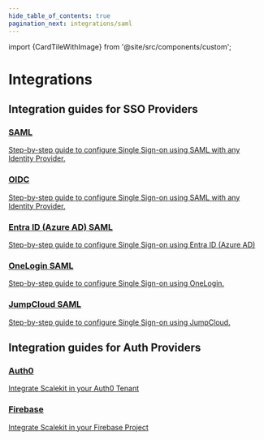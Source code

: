 ```yaml
---
hide_table_of_contents: true
pagination_next: integrations/saml
---
```

import {CardTileWithImage} from '@site/src/components/custom';

# Integrations

## Integration guides for SSO Providers
<section class="row">

<article class="col col--4 margin-bottom--lg"><a class="card padding--lg cardContainer" href="/integrations/saml"><h3 title="SAML">SAML</h3><p class="cardDescription_node_modules-@docusaurus-theme-classic-lib-theme-DocCard-styles-module" title="Step-by-step guide to configure Single Sign-on using SAML with any Identity Provider.">Step-by-step guide to configure Single Sign-on using SAML with any Identity Provider.</p></a></article>

<article class="col col--4 margin-bottom--lg"><a class="card padding--lg cardContainer" href="/integrations/oidc"><h3 title="OIDC">OIDC</h3><p title="Step-by-step guide to configure Single Sign-on using OIDC with any Identity Provider.">Step-by-step guide to configure Single Sign-on using SAML with any Identity Provider.</p></a></article>

<article class="col col--4 margin-bottom--lg"><a class="card padding--lg cardContainer" href="/integrations/azure-ad-saml"><h3 title="Entra ID (Azure AD) SAML">Entra ID (Azure AD) SAML</h3><p class="cardDescription_node_modules-@docusaurus-theme-classic-lib-theme-DocCard-styles-module" title="Step-by-step guide to configure Single Sign-on using SAML with any Identity Provider.">Step-by-step guide to configure Single Sign-on using Entra ID (Azure AD)</p></a></article>

<CardTileWithImage imageSrc="https://cdn.scalekit.com/v1/assets/okta-icon-logo-sE6hM2T8.svg"
title="Okta"
description="Step-by-step guide to configure Single Sign-on using Okta"
url="/integrations/okta-saml"></CardTileWithImage>

<article class="col col--4 margin-bottom--lg"><a class="card padding--lg cardContainer" href="/integrations/onelogin-saml"><h3 title="OneLogin SAML">OneLogin SAML</h3><p class="cardDescription_node_modules-@docusaurus-theme-classic-lib-theme-DocCard-styles-module" title="Step-by-step guide to configure Single Sign-on using OneLogin">Step-by-step guide to configure Single Sign-on using OneLogin.</p></a></article>

<article class="col col--4 margin-bottom--lg"><a class="card padding--lg cardContainer" href="/integrations/jumpcloud-saml"><h3 title="JumpCloud SMAL">JumpCloud SAML</h3><p title="Step-by-step guide to configure Single Sign-on using JumpCloud">Step-by-step guide to configure Single Sign-on using JumpCloud.</p></a></article>
</section>

## Integration guides for Auth Providers
<section class="row">

<article class="col col--4 margin-bottom--lg"><a class="card padding--lg cardContainer" href="/integrations/auth0"><h3 title="Auth0">Auth0</h3><p class="cardDescription_node_modules-@docusaurus-theme-classic-lib-theme-DocCard-styles-module" title="Integrate Scalekit in your Auth0 Tenant">Integrate Scalekit in your Auth0 Tenant</p></a></article>

<article class="col col--4 margin-bottom--lg"><a class="card padding--lg cardContainer" href="/integrations/firebase"><h3 title="Firebase">Firebase</h3><p title="Integrate Scalekit in your Firebase Project">Integrate Scalekit in your Firebase Project</p></a></article>
</section>